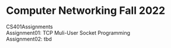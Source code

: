 # Computer Networking Fall 2022 
CS401Assignments <br />
Assignment01: TCP Muli-User Socket Programming <br />
Assignment02: tbd <br />
